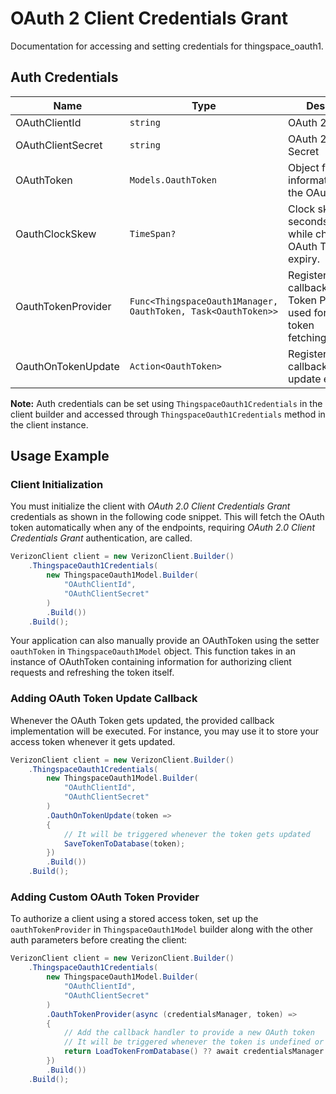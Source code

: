 
# OAuth 2 Client Credentials Grant



Documentation for accessing and setting credentials for thingspace_oauth1.

## Auth Credentials

| Name | Type | Description | Setter | Getter |
|  --- | --- | --- | --- | --- |
| OAuthClientId | `string` | OAuth 2 Client ID | `OauthClientId` | `OauthClientId` |
| OAuthClientSecret | `string` | OAuth 2 Client Secret | `OauthClientSecret` | `OauthClientSecret` |
| OAuthToken | `Models.OauthToken` | Object for storing information about the OAuth token | `OauthToken` | `OauthToken` |
| OauthClockSkew | `TimeSpan?` | Clock skew time in seconds applied while checking the OAuth Token expiry. | `OauthClockSkew` | `OauthClockSkew` |
| OauthTokenProvider | `Func<ThingspaceOauth1Manager, OauthToken, Task<OauthToken>>` | Registers a callback for oAuth Token Provider used for automatic token fetching/refreshing. | `OauthTokenProvider` | `OauthTokenProvider` |
| OauthOnTokenUpdate | `Action<OauthToken>` | Registers a callback for token update event. | `OauthOnTokenUpdate` | `OauthOnTokenUpdate` |



**Note:** Auth credentials can be set using `ThingspaceOauth1Credentials` in the client builder and accessed through `ThingspaceOauth1Credentials` method in the client instance.

## Usage Example

### Client Initialization

You must initialize the client with *OAuth 2.0 Client Credentials Grant* credentials as shown in the following code snippet. This will fetch the OAuth token automatically when any of the endpoints, requiring *OAuth 2.0 Client Credentials Grant* authentication, are called.

```csharp
VerizonClient client = new VerizonClient.Builder()
    .ThingspaceOauth1Credentials(
        new ThingspaceOauth1Model.Builder(
            "OAuthClientId",
            "OAuthClientSecret"
        )
        .Build())
    .Build();
```



Your application can also manually provide an OAuthToken using the setter `oauthToken` in `ThingspaceOauth1Model` object. This function takes in an instance of OAuthToken containing information for authorizing client requests and refreshing the token itself.

### Adding OAuth Token Update Callback

Whenever the OAuth Token gets updated, the provided callback implementation will be executed. For instance, you may use it to store your access token whenever it gets updated.

```csharp
VerizonClient client = new VerizonClient.Builder()
    .ThingspaceOauth1Credentials(
        new ThingspaceOauth1Model.Builder(
            "OAuthClientId",
            "OAuthClientSecret"
        )
        .OauthOnTokenUpdate(token => 
        {
            // It will be triggered whenever the token gets updated
            SaveTokenToDatabase(token);
        })
        .Build())
    .Build();
```

### Adding Custom OAuth Token Provider

To authorize a client using a stored access token, set up the `oauthTokenProvider` in `ThingspaceOauth1Model` builder along with the other auth parameters before creating the client:

```csharp
VerizonClient client = new VerizonClient.Builder()
    .ThingspaceOauth1Credentials(
        new ThingspaceOauth1Model.Builder(
            "OAuthClientId",
            "OAuthClientSecret"
        )
        .OauthTokenProvider(async (credentialsManager, token) =>
        {
            // Add the callback handler to provide a new OAuth token
            // It will be triggered whenever the token is undefined or expired
            return LoadTokenFromDatabase() ?? await credentialsManager.FetchTokenAsync();
        })
        .Build())
    .Build();
```


